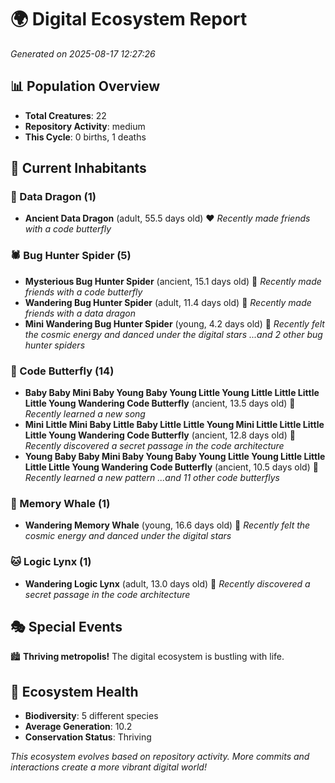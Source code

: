 # 🌍 Digital Ecosystem Report
*Generated on 2025-08-17 12:27:26*

## 📊 Population Overview
- **Total Creatures**: 22
- **Repository Activity**: medium
- **This Cycle**: 0 births, 1 deaths

## 👥 Current Inhabitants

### 🐉 Data Dragon (1)
- **Ancient Data Dragon** (adult, 55.5 days old) ❤️
  *Recently made friends with a code butterfly*

### 🕷️ Bug Hunter Spider (5)
- **Mysterious Bug Hunter Spider** (ancient, 15.1 days old) 💛
  *Recently made friends with a code butterfly*
- **Wandering Bug Hunter Spider** (adult, 11.4 days old) 💚
  *Recently made friends with a data dragon*
- **Mini Wandering Bug Hunter Spider** (young, 4.2 days old) 💚
  *Recently felt the cosmic energy and danced under the digital stars*
  *...and 2 other bug hunter spiders*

### 🦋 Code Butterfly (14)
- **Baby Baby Mini Baby Young Baby Young Little Young Little Little Little Little Young Wandering Code Butterfly** (ancient, 13.5 days old) 💛
  *Recently learned a new song*
- **Mini Little Mini Baby Little Baby Little Little Young Mini Little Little Little Little Young Wandering Code Butterfly** (ancient, 12.8 days old) 💛
  *Recently discovered a secret passage in the code architecture*
- **Young Baby Baby Mini Baby Young Baby Young Little Young Little Little Little Little Young Wandering Code Butterfly** (ancient, 10.5 days old) 💛
  *Recently learned a new pattern*
  *...and 11 other code butterflys*

### 🐋 Memory Whale (1)
- **Wandering Memory Whale** (young, 16.6 days old) 💚
  *Recently felt the cosmic energy and danced under the digital stars*

### 🐱 Logic Lynx (1)
- **Wandering Logic Lynx** (adult, 13.0 days old) 💚
  *Recently discovered a secret passage in the code architecture*

## 🎭 Special Events

🏙️ **Thriving metropolis!** The digital ecosystem is bustling with life.

## 🔬 Ecosystem Health
- **Biodiversity**: 5 different species
- **Average Generation**: 10.2
- **Conservation Status**: Thriving

*This ecosystem evolves based on repository activity. More commits and interactions create a more vibrant digital world!*
